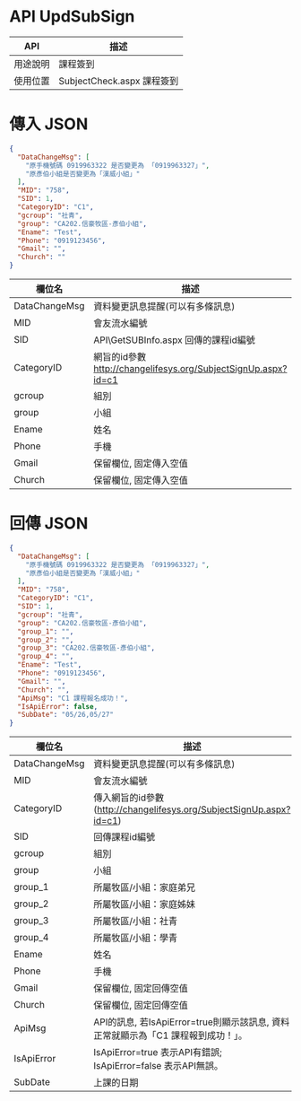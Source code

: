 <div><h1>API UpdSubSign</h1></div>

API | 描述 
---------|----------
用途說明 | 課程簽到
使用位置 | SubjectCheck.aspx 課程簽到


<div><h1>傳入 JSON</h1></div>

```json
{
  "DataChangeMsg": [
    "原手機號碼 0919963322 是否變更為 「0919963327」",
    "原彥伯小組是否變更為「漢威小組」"
  ],
  "MID": "758",
  "SID": 1,
  "CategoryID": "C1",
  "gcroup": "社青",
  "group": "CA202.信豪牧區-彥伯小組",
  "Ename": "Test",
  "Phone": "0919123456",
  "Gmail": "",
  "Church": ""
}
```

欄位名 | 描述 
---------|----------
DataChangeMsg | 資料變更訊息提醒(可以有多條訊息)
MID | 會友流水編號
SID | API\GetSUBInfo.aspx 回傳的課程id編號
CategoryID | 網旨的id參數  http://changelifesys.org/SubjectSignUp.aspx?id=c1
gcroup | 組別
group | 小組
Ename | 姓名
Phone | 手機
Gmail | 保留欄位, 固定傳入空值
Church | 保留欄位, 固定傳入空值


<div><h1>回傳 JSON</h1></div>

```json
{
  "DataChangeMsg": [
    "原手機號碼 0919963322 是否變更為 「0919963327」",
    "原彥伯小組是否變更為「漢威小組」"
  ],
  "MID": "758",
  "CategoryID": "C1",
  "SID": 1,
  "gcroup": "社青",
  "group": "CA202.信豪牧區-彥伯小組",
  "group_1": "",
  "group_2": "",
  "group_3": "CA202.信豪牧區-彥伯小組",
  "group_4": "",
  "Ename": "Test",
  "Phone": "0919123456",
  "Gmail": "",
  "Church": "",
  "ApiMsg": "C1 課程報名成功！",
  "IsApiError": false,
  "SubDate": "05/26,05/27"
}
```

欄位名 | 描述 
---------|----------
DataChangeMsg | 資料變更訊息提醒(可以有多條訊息)
MID | 會友流水編號
CategoryID | 傳入網旨的id參數(http://changelifesys.org/SubjectSignUp.aspx?id=c1)
SID | 回傳課程id編號
gcroup | 組別
group | 小組
group_1 | 所屬牧區/小組：家庭弟兄
group_2 | 所屬牧區/小組：家庭姊妹
group_3 | 所屬牧區/小組：社青
group_4 | 所屬牧區/小組：學青
Ename | 姓名
Phone | 手機
Gmail | 保留欄位, 固定回傳空值
Church | 保留欄位, 固定回傳空值
ApiMsg | API的訊息, 若IsApiError=true則顯示該訊息, 資料正常就顯示為「C1 課程報到成功！」。
IsApiError | IsApiError=true 表示API有錯誤; IsApiError=false 表示API無誤。
SubDate | 上課的日期
